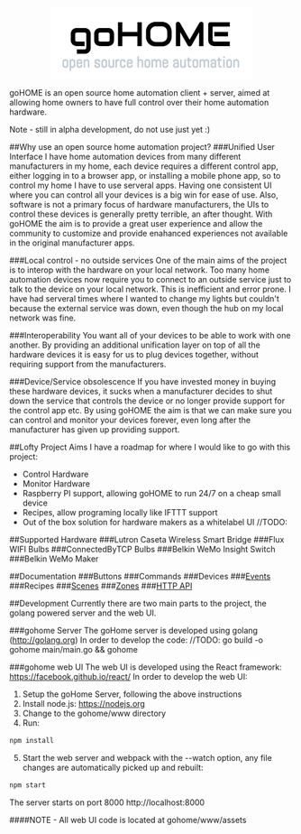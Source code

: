 <p align="center">
<img src="logo.png" />
</p>
goHOME is an open source home automation client + server, aimed at allowing home owners to have full control over their home automation hardware.

Note - still in alpha development, do not use just yet :)

##Why use an open source home automation project?
###Unified User Interface
I have home automation devices from many different manufacturers in my home, each device requires a different control app, either logging in to a browser app, or installing a mobile phone app, so to control my home I have to use serveral apps. Having one consistent UI where you can control all your devices is a big win for ease of use.  Also, software is not a primary focus of hardware manufacturers, the UIs to control these devices is generally pretty terrible, an after thought. With goHOME the aim is to provide a great user experience and allow the community to customize and provide enahanced experiences not available in the original manufacturer apps.

###Local control - no outside services
One of the main aims of the project is to interop with the hardware on your local network.  Too many home automation devices now require you to connect to an outside service just to talk to the device on your local network.  This is inefficient and error prone.  I have had serveral times where I wanted to change my lights but couldn't because the external service was down, even though the hub on my local network was fine.

###Interoperability
You want all of your devices to be able to work with one another.  By providing an additional unification layer on top of all the hardware devices it is easy for us to plug devices together, without requiring support from the manufacturers.

###Device/Service obsolescence
If you have invested money in buying these hardware devices, it sucks when a manufacturer decides to shut down the service that controls the device or no longer provide support for the control app etc.  By using goHOME the aim is that we can make sure you can control and monitor your devices forever, even long after the manufacturer has given up providing support. 

##Lofty Project Aims
I have a roadmap for where I would like to go with this project:
  - Control Hardware
  - Monitor Hardware
  - Raspberry PI support, allowing goHOME to run 24/7 on a cheap small device
  - Recipes, allow programing locally like IFTTT support
  - Out of the box solution for hardware makers as a whitelabel UI
//TODO:

##Supported Hardware
###Lutron Caseta Wireless Smart Bridge
###Flux WIFI Bulbs
###ConnectedByTCP Bulbs
###Belkin WeMo Insight Switch
###Belkin WeMo Maker

##Documentation
###Buttons
###Commands
###Devices
###[Events](docs/events.md)
###Recipes
###[Scenes](docs/scene.md)
###[Zones](docs/zone.md)
###[HTTP API](docs/api.md)

##Development
Currently there are two main parts to the project, the golang powered server and the web UI.

###gohome Server
The goHome server is developed using golang (http://golang.org) In order to develop the code:
//TODO:
go build -o gohome main/main.go && gohome

###gohome web UI
The web UI is developed using the React framework: https://facebook.github.io/react/ In order to develop the web UI:
 1. Setup the goHome Server, following the above instructions
 2. Install node.js: https://nodejs.org
 3. Change to the gohome/www directory
 4. Run:
 
 ```bash
 npm install
 ```
 5. Start the web server and webpack with the --watch option, any file changes are automatically picked up and rebuilt:
 
 ```bash
 npm start
 ```
The server starts on port 8000  http://localhost:8000

####NOTE - All web UI code is located at gohome/www/assets
